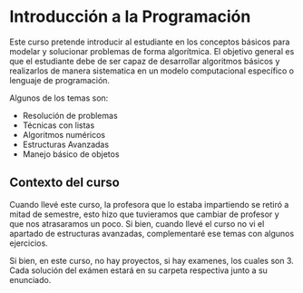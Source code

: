 # Introducción a la Programación

Este curso pretende introducir al estudiante 
en los conceptos básicos para modelar y solucionar
problemas de forma algorítmica. El objetivo
general es que el estudiante debe de ser capaz de 
desarrollar algoritmos básicos y realizarlos de manera 
sistematica en un modelo computacional específico o
lenguaje de programación.

Algunos de los temas son:
- Resolución de problemas
- Técnicas con listas
- Algoritmos numéricos
- Estructuras Avanzadas
- Manejo básico de objetos

## Contexto del curso

Cuando llevé este curso, la profesora que lo estaba impartiendo se retiró a mitad de semestre,
esto hizo que tuvieramos que cambiar de profesor y que nos atrasaramos un poco.
Si bien, cuando llevé el curso no vi el apartado de estructuras avanzadas, complementaré ese temas con algunos ejercicios.

Si bien, en este curso, no hay proyectos, si hay examenes, los cuales son 3. Cada solución del exámen estará en su carpeta respectiva junto a su enunciado. 